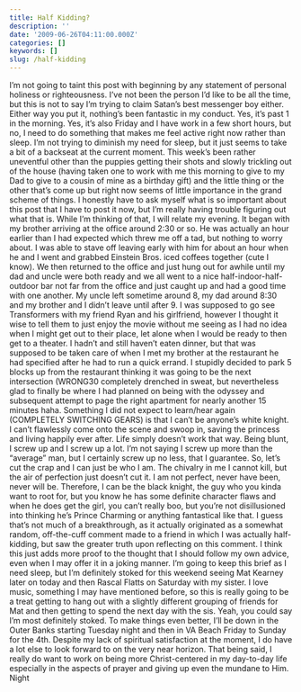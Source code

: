 ```yaml
---
title: Half Kidding?
description: ''
date: '2009-06-26T04:11:00.000Z'
categories: []
keywords: []
slug: /half-kidding
---
```

I’m not going to taint this post with beginning by any statement of personal holiness or righteousness. I’ve not been the person I’d like to be all the time, but this is not to say I’m trying to claim Satan’s best messenger boy either. Either way you put it, nothing’s been fantastic in my conduct. Yes, it’s past 1 in the morning. Yes, it’s also Friday and I have work in a few short hours, but no, I need to do something that makes me feel active right now rather than sleep. I’m not trying to diminish my need for sleep, but it just seems to take a bit of a backseat at the current moment. This week’s been rather uneventful other than the puppies getting their shots and slowly trickling out of the house (having taken one to work with me this morning to give to my Dad to give to a cousin of mine as a birthday gift) and the little thing or the other that’s come up but right now seems of little importance in the grand scheme of things. I honestly have to ask myself what is so important about this post that I have to post it now, but I’m really having trouble figuring out what that is. While I’m thinking of that, I will relate my evening. It began with my brother arriving at the office around 2:30 or so. He was actually an hour earlier than I had expected which threw me off a tad, but nothing to worry about. I was able to stave off leaving early with him for about an hour when he and I went and grabbed Einstein Bros. iced coffees together (cute I know). We then returned to the office and just hung out for awhile until my dad and uncle were both ready and we all went to a nice half-indoor-half-outdoor bar not far from the office and just caught up and had a good time with one another. My uncle left sometime around 8, my dad around 8:30 and my brother and I didn’t leave until after 9. I was supposed to go see Transformers with my friend Ryan and his girlfriend, however I thought it wise to tell them to just enjoy the movie without me seeing as I had no idea when I might get out to their place, let alone when I would be ready to then get to a theater. I hadn’t and still haven’t eaten dinner, but that was supposed to be taken care of when I met my brother at the restaurant he had specified after he had to run a quick errand. I stupidly decided to park 5 blocks up from the restaurant thinking it was going to be the next intersection (WRONG30 completely drenched in sweat, but nevertheless glad to finally be where I had planned on being with the odyssey and subsequent attempt to page the right apartment for nearly another 15 minutes haha.
Something I did not expect to learn/hear again (COMPLETELY SWITCHING GEARS) is that I can’t be anyone’s white knight. I can’t flawlessly come onto the scene and swoop in, saving the princess and living happily ever after. Life simply doesn’t work that way. Being blunt, I screw up and I screw up a lot. I’m not saying I screw up more than the “average” man, but I certainly screw up no less, that I guarantee. So, let’s cut the crap and I can just be who I am. The chivalry in me I cannot kill, but the air of perfection just doesn’t cut it. I am not perfect, never have been, never will be. Therefore, I can be the black knight, the guy who you kinda want to root for, but you know he has some definite character flaws and when he does get the girl, you can’t really boo, but you’re not disillusioned into thinking he’s Prince Charming or anything fantastical like that. I guess that’s not much of a breakthrough, as it actually originated as a somewhat random, off-the-cuff comment made to a friend in which I was actually half-kidding, but saw the greater truth upon reflecting on this comment. I think this just adds more proof to the thought that I should follow my own advice, even when I may offer it in a joking manner.
I’m going to keep this brief as I need sleep, but I’m definitely stoked for this weekend seeing Mat Kearney later on today and then Rascal Flatts on Saturday with my sister. I love music, something I may have mentioned before, so this is really going to be a treat getting to hang out with a slightly different grouping of friends for Mat and then getting to spend the next day with the sis. Yeah, you could say I’m most definitely stoked. To make things even better, I’ll be down in the Outer Banks starting Tuesday night and then in VA Beach Friday to Sunday for the 4th. Despite my lack of spiritual satisfaction at the moment, I do have a lot else to look forward to on the very near horizon. That being said, I really do want to work on being more Christ-centered in my day-to-day life especially in the aspects of prayer and giving up even the mundane to Him. Night
